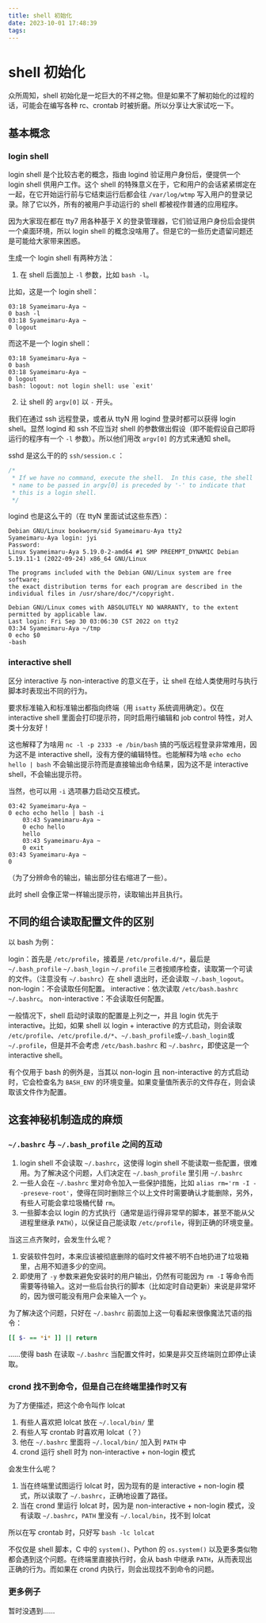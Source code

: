 ```yaml
---
title: shell 初始化
date: 2023-10-01 17:48:39
tags:
---
```


# shell 初始化

众所周知，shell 初始化是一坨巨大的不祥之物。但是如果不了解初始化的过程的话，可能会在编写各种 rc、crontab 时被折磨。所以分享让大家试吃一下。

## 基本概念

### login shell

login shell 是个比较古老的概念，指由 logind 验证用户身份后，便提供一个 login shell 供用户工作。这个 shell 的特殊意义在于，它和用户的会话紧紧绑定在一起，在它开始运行前与它结束运行后都会往 `/var/log/wtmp` 写入用户的登录记录。除了它以外，所有的被用户手动运行的 shell 都被视作普通的应用程序。

因为大家现在都在 tty7 用各种基于 X 的登录管理器，它们验证用户身份后会提供一个桌面环境，所以 login shell 的概念没啥用了。但是它的一些历史遗留问题还是可能给大家带来困惑。

生成一个 login shell 有两种方法：

1. 在 shell 后面加上 `-l` 参数，比如 `bash -l`。

比如，这是一个 login shell：

```plain
03:18 Syameimaru-Aya ~
0 bash -l
03:18 Syameimaru-Aya ~
0 logout
```

而这不是一个 login shell：

```plain
03:18 Syameimaru-Aya ~
0 bash
03:18 Syameimaru-Aya ~
0 logout
bash: logout: not login shell: use `exit'
```

2. 让 shell 的 `argv[0]` 以 `-` 开头。

我们在通过 ssh 远程登录，或者从 ttyN 用 logind 登录时都可以获得 login shell。显然 logind 和 ssh 不应当对 shell 的参数做出假设（即不能假设自己即将运行的程序有一个 `-l` 参数）。所以他们用改 `argv[0]` 的方式来通知 shell。

sshd 是这么干的的 `ssh/session.c` ：

```c
/*
 * If we have no command, execute the shell.  In this case, the shell
 * name to be passed in argv[0] is preceded by '-' to indicate that
 * this is a login shell.
 */
```

logind 也是这么干的（在 ttyN 里面试试这些东西）：

```plain
Debian GNU/Linux bookworm/sid Syameimaru-Aya tty2
Syameimaru-Aya login: jyi
Password:
Linux Syameimaru-Aya 5.19.0-2-amd64 #1 SMP PREEMPT_DYNAMIC Debian 5.19.11-1 (2022-09-24) x86_64 GNU/Linux

The programs included with the Debian GNU/Linux system are free software;
the exact distribution terms for each program are described in the
individual files in /usr/share/doc/*/copyright.

Debian GNU/Linux comes with ABSOLUTELY NO WARRANTY, to the extent
permitted by applicable law.
Last login: Fri Sep 30 03:06:30 CST 2022 on tty2
03:34 Syameimaru-Aya ~/tmp
0 echo $0
-bash
```

### interactive shell

区分 interactive 与 non-interactive 的意义在于，让 shell 在给人类使用时与执行脚本时表现出不同的行为。

要求标准输入和标准输出都指向终端（用 `isatty` 系统调用确定）。仅在 interactive shell 里面会打印提示符，同时启用行编辑和 job control 特性，对人类十分友好！

这也解释了为啥用 `nc -l -p 2333 -e /bin/bash` 搞的丐版远程登录非常难用，因为这不是 interactive shell，没有方便的编辑特性。也能解释为啥 `echo echo hello | bash` 不会输出提示符而是直接输出命令结果，因为这不是 interactive shell，不会输出提示符。

当然，也可以用 `-i` 选项暴力启动交互模式。

```plain
03:42 Syameimaru-Aya ~
0 echo echo hello | bash -i
    03:43 Syameimaru-Aya ~
    0 echo hello
    hello
    03:43 Syameimaru-Aya ~
    0 exit
03:43 Syameimaru-Aya ~
0
```

（为了分辨命令的输出，输出部分往右缩进了一些）。

此时 shell 会像正常一样输出提示符，读取输出并且执行。

## 不同的组合读取配置文件的区别

以 bash 为例：

login：首先是 `/etc/profile`，接着是 `/etc/profile.d/*`，最后是 `~/.bash_profile` `~/.bash_login` `~/.profile` 三者按顺序检查，读取第一个可读的文件。（注意没有 `~/.bashrc`）在 shell 退出时，还会读取 `~/.bash_logout`。
non-login：不会读取任何配置。
interactive：依次读取 `/etc/bash.bashrc` `~/.bashrc`。
non-interactive：不会读取任何配置。

一般情况下，shell 启动时读取的配置是上列之一，并且 login 优先于 interactive。比如，如果 shell 以 login + interactive 的方式启动，则会读取 `/etc/profile`、`/etc/profile.d/*`、`~/.bash_profile`或`~/.bash_login`或`~/.profile`，但是并不会考虑 `/etc/bash.bashrc` 和 `~/.bashrc`，即使这是一个 interactive shell。

有个仅用于 bash 的例外是，当其以 non-login 且 non-interactive 的方式启动时，它会检查名为 `BASH_ENV` 的环境变量。如果变量值所表示的文件存在，则会读取该文件作为配置。

## 这套神秘机制造成的麻烦

### `~/.bashrc` 与 `~/.bash_profile` 之间的互动

1. login shell 不会读取 `~/.bashrc`，这使得 login shell 不能读取一些配置，很难用。为了解决这个问题，人们决定在 `~/.bash_profile` 里引用 `~/.bashrc`
2. 一些人会在 `~/.bashrc` 里对命令加入一些保护措施，比如 `alias rm='rm -I --preseve-root'`，使得在同时删除三个以上文件时需要确认才能删除，另外，有些人可能会拿垃圾桶代替 `rm`。
3. 一些脚本会以 login 的方式执行（通常是运行得非常早的脚本，甚至不能从父进程里继承 `PATH`），以保证自己能读取 `/etc/profile`，得到正确的环境变量。

当这三点齐聚时，会发生什么呢？

1. 安装软件包时，本来应该被彻底删除的临时文件被不明不白地扔进了垃圾箱里，占用不知道多少的空间。
2. 即使用了 `-y` 参数来避免安装时的用户输出，仍然有可能因为 `rm -I` 等命令而需要等待输入。这对一些后台执行的脚本（比如定时自动更新）来说是非常坏的，因为很可能没有用户会来输入一个 `y`。

为了解决这个问题，只好在 `~/.bashrc` 前面加上这一句看起来很像魔法咒语的指令：

```sh
[[ $- == *i* ]] || return
```

……使得 bash 在读取 `~/.bashrc` 当配置文件时，如果是非交互终端则立即停止读取。

### crond 找不到命令，但是自己在终端里操作时又有

为了方便描述，把这个命令叫作 lolcat

1. 有些人喜欢把 lolcat 放在 `~/.local/bin/` 里
2. 有些人写 crontab 时喜欢用 lolcat（？）
3. 他在 `~/.bashrc` 里面将 `~/.local/bin/` 加入到 `PATH` 中
4. crond 运行 shell 时为 non-interactive + non-login 模式

会发生什么呢？

1. 当在终端里试图运行 lolcat 时，因为现有的是 interactive + non-login 模式，所以读取了 `~/.bashrc`，正确地设置了路径。
2. 当在 crond 里运行 lolcat 时，因为是 non-interactive + non-login 模式，没有读取 `~/.bashrc`，`PATH` 里没有 `~/.local/bin`，找不到 lolcat

所以在写 crontab 时，只好写 `bash -lc lolcat`

不仅仅是 shell 脚本，C 中的 `system()`、Python 的 `os.system()` 以及更多类似物都会遇到这个问题。在终端里直接执行时，会从 bash 中继承 `PATH`，从而表现出正确的行为。而如果在 crond 内执行，则会出现找不到命令的问题。

### 更多例子

暂时没遇到……

